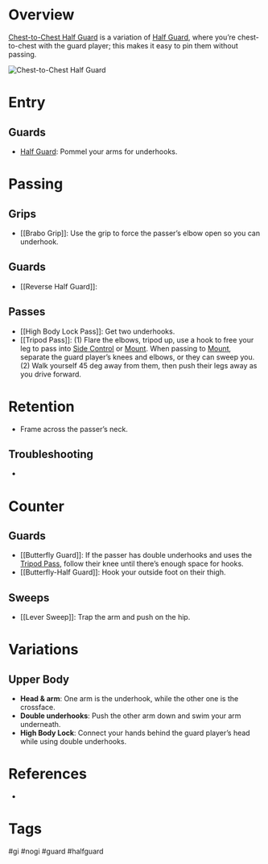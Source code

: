 # Overview
<u>Chest-to-Chest Half Guard</u> is a variation of [Half Guard](obsidian://open?vault=Obsidian-BJJ-Notes&file=Guards%2FHalf%20Guard), where you’re chest-to-chest with the guard player; this makes it easy to pin them without passing. 

![Chest-to-Chest Half Guard](https://substackcdn.com/image/fetch/f_auto,q_auto:good,fl_progressive:steep/https%3A%2F%2Fsubstack-post-media.s3.amazonaws.com%2Fpublic%2Fimages%2Fb361d885-ba08-4dd7-8ee1-0b81ddcbcab2_473x268.png)
# Entry
## Guards
- [Half Guard](obsidian://open?vault=Obsidian-BJJ-Notes&file=Guards%2FHalf%20Guard): Pommel your arms for underhooks.
# Passing
## Grips
- [[Brabo Grip]]: Use the grip to force the passer’s elbow open so you can underhook.
## Guards
- [[Reverse Half Guard]]:
## Passes
- [[High Body Lock Pass]]: Get two underhooks.
- [[Tripod Pass]]: (1) Flare the elbows, tripod up, use a hook to free your leg to pass into [Side Control](obsidian://open?vault=Obsidian-BJJ-Notes&file=Positions%2FSide%20Control) or [Mount](obsidian://open?vault=Obsidian-BJJ-Notes&file=Positions%2FMount). When passing to [Mount](obsidian://open?vault=Obsidian-BJJ-Notes&file=Positions%2FMount), separate the guard player’s knees and elbows, or they can sweep you. (2) Walk yourself 45 deg away from them, then push their legs away as you drive forward.
# Retention
- Frame across the passer’s neck.
## Troubleshooting
- 
# Counter
## Guards
- [[Butterfly Guard]]: If the passer has double underhooks and uses the [Tripod Pass](obsidian://open?vault=Obsidian-BJJ-Notes&file=Guard%20Passes%2FTripod%20Pass), follow their knee until there’s enough space for hooks.
- [[Butterfly-Half Guard]]: Hook your outside foot on their thigh.
## Sweeps
- [[Lever Sweep]]: Trap the arm and push on the hip.
# Variations
## Upper Body
- **Head & arm**: One arm is the underhook, while the other one is the crossface.
- **Double underhooks**: Push the other arm down and swim your arm underneath.
- **High Body Lock**: Connect your hands behind the guard player’s head while using double underhooks.
# References
- 
# Tags
#gi #nogi #guard #halfguard 
